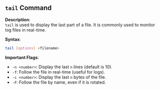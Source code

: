 
## `tail` Command

**Description**:  
`tail` is used to display the last part of a file. It is commonly used to monitor log files in real-time.

**Syntax**:  
```bash
tail [options] <filename>
```

**Important Flags**:  
- `-n <number>`: Display the last `n` lines (default is 10).
- `-f`: Follow the file in real-time (useful for logs).
- `-c <number>`: Display the last `n` bytes of the file.
- `-F`: Follow the file by name, even if it is rotated.
